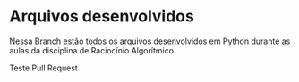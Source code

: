 # Arquivos desenvolvidos
Nessa Branch estão todos os arquivos desenvolvidos em Python durante as aulas da disciplina de Raciocínio Algorítmico.



Teste Pull Request
